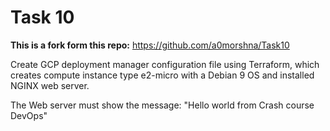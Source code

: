 # Task 10

**This is a fork form this repo:**
https://github.com/a0morshna/Task10

Create GCP deployment manager configuration file using Terraform,
which creates compute instance type e2-micro with a Debian 9
OS and installed NGINX web server.

The Web server must show the message:
"Hello world from Crash course DevOps"
